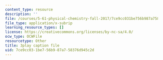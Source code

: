 ```yaml
---
content_type: resource
description: ''
file: /courses/5-61-physical-chemistry-fall-2017/7ce9cc031be756b987a758376d945c2d_gkRRlmes_jE.vtt
file_type: application/x-subrip
learning_resource_types: []
license: https://creativecommons.org/licenses/by-nc-sa/4.0/
ocw_type: OCWFile
resourcetype: Other
title: 3play caption file
uid: 7ce9cc03-1be7-56b9-87a7-58376d945c2d
---
```

